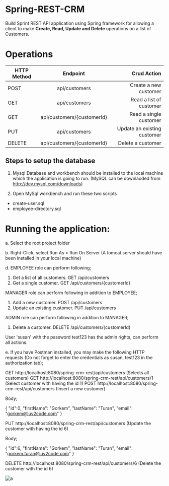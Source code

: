 # Spring-REST-CRM

Build Sprint REST API application using Spring framework for allowing a client to make **Create, Read, Update and Delete** operations on a list of Customers. 

# Operations

| HTTP Method        | Endpoint           | Crud Action  |
| ------------- |:-------------:| -----:|
| POST     | api/customers | Create a new customer  |
| GET      | api/customers      |   Read a list of customer |
| GET      | api/customers/{customerId}      |   Read a single customer |
| PUT | api/customers     |    Update an existing customer   |
| DELETE | api/customers/{customerId} | Delete a customer |

## Steps to setup the database

1. Mysql Database and workbench should be installed to the local machine which the application is going to run. (MySQL can be downlaoded from http://dev.mysql.com/downloads)

2. Open MySql workbench and run these two scripts 
- create-user.sql
- employee-directory.sql


# Running the application:


a. Select the root project folder

b. Right-Click, select Run As > Run On Server (A tomcat server should have been installed in your local machine)



d. EMPLOYEE role can perform following;

  1. Get a list of all customers. GET /api/customers
  2. Get a single customer. GET /api/customers/{customerId}
  
  MANAGER role can perform following in addition to EMPLOYEE;
  
  1. Add a new customer. POST /api/customers
  2. Update an existing customer. PUT /api/customers
  
  ADMIN role can perform following in addition to MANAGER;
  
  1. Delete a customer. DELETE /api/customers/{customerId}

  User 'susan' with the password test123 has the admin rights, can perform all actions.

 
e. If you have Postman installed, you may make the following HTTP requests (Do not forget to enter the credentials as
susan, test123 in the authorization tab); 


GET http://localhost:8080/spring-crm-rest/api/customers (Selects all customers)
GET http://localhost:8080/spring-crm-rest/api/customers/1 (Select customer with having the id 1)
POST http://localhost:8080/spring-crm-rest/api/customers (Insert a new customer)

Body;

{
  "id":0,
  "firstName": "Gorkem",
  "lastName": "Turan",
  "email": "gorkem@luv2code.com"
}

PUT http://localhost:8080/spring-crm-rest/api/customers (Update the customer with having the id 6)
  
Body;

{
  "id":6,
  "firstName": "Gorkem",
  "lastName": "Turan",
  "email": "gorkem.turan@luv2code.com"
}

DELETE http://localhost:8080/spring-crm-rest/api/customers/6 (Delete the customer with the id 6)

![a](https://user-images.githubusercontent.com/26305085/63658429-7b4a9880-c778-11e9-86fb-430518ccd670.gif)

